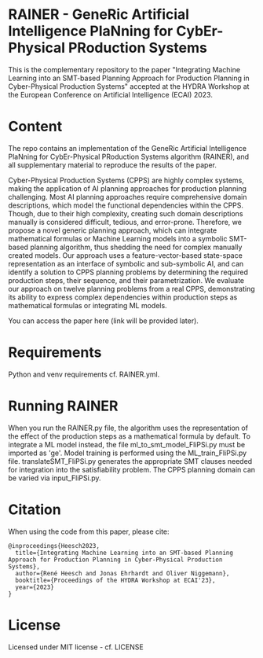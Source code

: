 # RAINER - GeneRic Artificial Intelligence PlaNning for CybEr-Physical PRoduction Systems

This is the complementary repository to the paper "Integrating Machine Learning into an SMT-based Planning Approach for Production Planning in Cyber-Physical Production Systems" accepted at the HYDRA Workshop at the European Conference on Artificial Intelligence (ECAI) 2023.

# Content
The repo contains an implementation of the GeneRic Artificial Intelligence PlaNning for CybEr-Physical PRoduction Systems algorithm (RAINER), and all supplementary material to reproduce the results of the paper.

Cyber-Physical Production Systems (CPPS) are highly complex systems, making the application of AI planning approaches for production planning challenging.
Most AI planning approaches require comprehensive domain descriptions, which model the functional dependencies within the CPPS.
Though, due to their high complexity, creating such domain descriptions manually is considered difficult, tedious, and error-prone.
Therefore, we propose a novel generic planning approach, which can integrate mathematical formulas or Machine Learning models into a symbolic SMT-based planning algorithm, thus shedding the need for complex manually created models. 
Our approach uses a feature-vector-based state-space representation as an interface of symbolic and sub-symbolic AI, and can identify a solution to CPPS planning problems by determining the required production steps, their sequence, and their parametrization.
We evaluate our approach on twelve planning problems from a real CPPS, demonstrating its ability to express complex dependencies within production steps as mathematical formulas or integrating ML models.

You can access the paper here (link will be provided later).

# Requirements 
Python and venv requirements cf. RAINER.yml. 

# Running RAINER
When you run the RAINER.py file, the algorithm uses the representation of the effect of the production steps as a mathematical formula by default. 
To integrate a ML model instead, the file ml_to_smt_model_FliPSi.py must be imported as 'ge'.
Model training is performed using the ML_train_FliPSi.py file. 
translateSMT_FliPSi.py generates the appropriate SMT clauses needed for integration into the satisfiability problem. 
The CPPS planning domain can be varied via input_FliPSi.py. 

# Citation
When using the code from this paper, please cite:
```
@inproceedings{Heesch2023,
  title={Integrating Machine Learning into an SMT-based Planning Approach for Production Planning in Cyber-Physical Production Systems},
  author={René Heesch and Jonas Ehrhardt and Oliver Niggemann},
  booktitle={Proceedings of the HYDRA Workshop at ECAI'23},
  year={2023}
}
```

# License
Licensed under MIT license - cf. LICENSE
